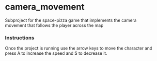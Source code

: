 # camera_movement
Subproject for the space-pizza game that implements the camera movement that follows the player across the map

### Instructions
Once the project is running use the arrow keys to move the character and press A to increase the speed and S to decrease it.

